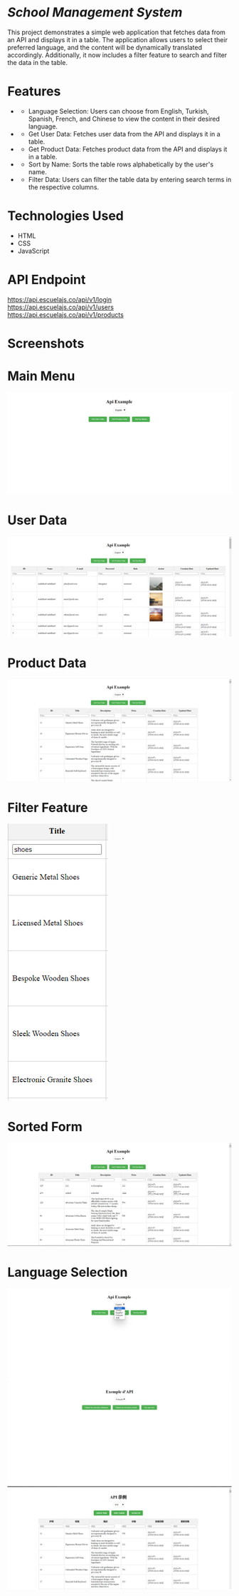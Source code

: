 # *School Management System*
This project demonstrates a simple web application that fetches data from an API and displays it in a table. 
The application allows users to select their preferred language, and the content will be dynamically translated accordingly. 
Additionally, it now includes a filter feature to search and filter the data in the table.

# Features
- - Language Selection: Users can choose from English, Turkish, Spanish, French, and Chinese to view the content in their desired language.
- - Get User Data: Fetches user data from the API and displays it in a table.
- - Get Product Data: Fetches product data from the API and displays it in a table.
- - Sort by Name: Sorts the table rows alphabetically by the user's name.
- - Filter Data: Users can filter the table data by entering search terms in the respective columns.
   
 # Technologies Used
- HTML
- CSS
- JavaScript

# API Endpoint
 https://api.escuelajs.co/api/v1/login <br/>
https://api.escuelajs.co/api/v1/users <br/>
https://api.escuelajs.co/api/v1/products <br/>

# Screenshots <br/>
# Main Menu
![Main Menu](https://github.com/emirhandev/API-Example/blob/main/Screenshots/1.png)<br/>
# User Data
![User Data](https://github.com/emirhandev/API-Example/blob/main/Screenshots/2.png)<br/>
# Product Data
![Product Data](https://github.com/emirhandev/API-Example/blob/main/Screenshots/3.png)<br/>
# Filter Feature
![Filter Feature](https://github.com/emirhandev/API-Example/blob/main/Screenshots/4.png)<br/>
# Sorted Form
![Sorted Form](https://github.com/emirhandev/API-Example/blob/main/Screenshots/5.png)<br/>

# Language Selection
![Language Selection](https://github.com/emirhandev/API-Example/blob/main/Screenshots/7.png)<br/>
![Language Selection](https://github.com/emirhandev/API-Example/blob/main/Screenshots/6.png)<br/>
![Language Selection](https://github.com/emirhandev/API-Example/blob/main/Screenshots/8.png)<br/>



  
